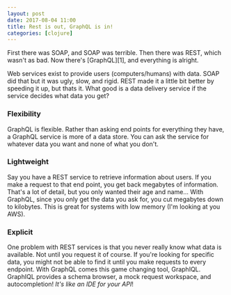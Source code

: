 ```yaml
---
layout: post
date: 2017-08-04 11:00
title: Rest is out, GraphQL is in!
categories: [clojure]
---
```


First there was SOAP, and SOAP was terrible.
Then there was REST, which wasn't as bad.
Now there's [GraphQL][1], and everything is alright.

Web services exist to provide users (computers/humans) with data.
SOAP did that but it was ugly, slow, and rigid.
REST made it a little bit better by speeding it up, but thats it.
What good is a data delivery service if the service decides what data you get?

### Flexibility

GraphQL is flexible.
Rather than asking end points for everything they have, a GraphQL service is more of a data store.
You can ask the service for whatever data you want and none of what you don't.

### Lightweight

Say you have a REST service to retrieve information about users.
If you make a request to that end point, you get back megabytes of information.
That's a lot of detail, but you only wanted their age and name...
With GraphQL, since you only get the data you ask for, you cut megabytes down to kilobytes.
This is great for systems with low memory (I'm looking at you AWS).

### Explicit

One problem with REST services is that you never really know what data is available.
Not until you request it of course.
If you're looking for specific data, 
you might not be able to find it until you make requests to every endpoint.
With GraphQL comes this game changing tool, GraphIQL.
GraphIQL provides a schema browser, a mock request workspace, and autocompletion!
_It's like an IDE for your API_!
